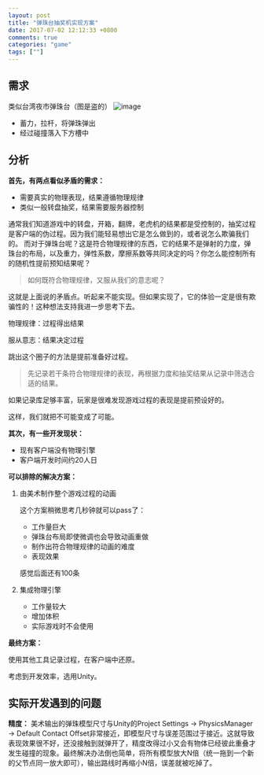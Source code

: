 ```yaml
---
layout: post
title: "弹珠台抽奖机实现方案"
date: 2017-07-02 12:12:33 +0800
comments: true
categories: "game"
tags: [""]
---
```

<!-- toc -->
## 需求

类似台湾夜市弹珠台（图是盗的）
![image](http://iphoto.ipeen.com.tw/photo/comment/1224842/821560/cm20150308___3bffb64f4a89be6ca5d7f3d81988aaa5830.jpg)
- 蓄力，拉杆，将弹珠弹出
- 经过碰撞落入下方槽中
## 分析

**首先，有两点看似矛盾的需求：**
- 需要真实的物理表现，结果遵循物理规律
- 类似一般转盘抽奖，结果需要服务器控制

通常我们知道游戏中的转盘，开箱，翻牌，老虎机的结果都是受控制的，抽奖过程是客户端的伪过程。因为我们能轻易想出它是怎么做到的，或者说怎么欺骗我们的。 而对于弹珠台呢？这是符合物理规律的东西，它的结果不是弹射的力度，弹珠台的布局，以及重力，弹性系数，摩擦系数等共同决定的吗？你怎么能控制所有的随机性提前预知结果呢？

> 如何既符合物理规律，又服从我们的意志呢？

这就是上面说的矛盾点。听起来不能实现。但如果实现了，它的体验一定是很有欺骗性的！这种想法支持我进一步思考下去。


物理规律：过程得出结果

服从意志：结果决定过程

跳出这个圈子的方法是提前准备好过程。

> 先记录若干条符合物理规律的表现，再根据力度和抽奖结果从记录中筛选合适的结果。

如果记录库足够丰富，玩家是很难发现游戏过程的表现是提前预设好的。

这样，我们就把不可能变成了可能。


**其次，有一些开发现状：**
- 现有客户端没有物理引擎
- 客户端开发时间约20人日

**可以排除的解决方案：**

1. 由美术制作整个游戏过程的动画
    
    这个方案稍微思考几秒钟就可以pass了：
    - 工作量巨大
    - 弹珠台布局即使微调也会导致动画重做
    - 制作出符合物理规律的动画的难度
    - 表现效果
    
    感觉后面还有100条

2. 集成物理引擎
    - 工作量较大
    - 增加体积
    - 实际游戏时不会使用
    
**最终方案：**
    
使用其他工具记录过程，在客户端中还原。
    
考虑到开发效率，选用Unity。

## 实际开发遇到的问题

**精度：**
美术输出的弹珠模型尺寸与Unity的Project Settings -> PhysicsManager -> Default Contact Offset非常接近，即模型尺寸与误差范围过于接近。这就导致表现效果很不好，还没接触到就弹开了，精度改得过小又会有物体已经彼此重叠才发生碰撞的现象。最终解决办法倒也简单，将所有模型放大N倍（统一拖到一个新的父节点同一放大即可），输出路线时再缩小N倍，误差就被吃掉了。
    